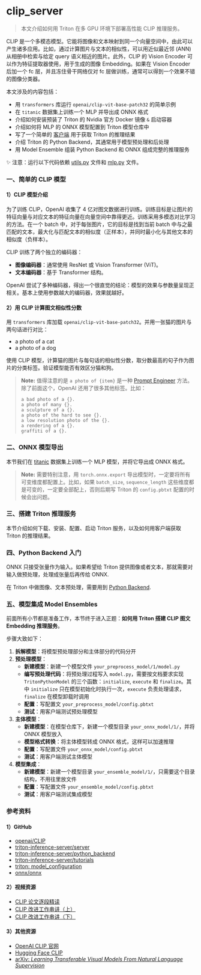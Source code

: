 # clip_server

> 本文介绍如何用 Triton 在多 GPU 环境下部署高性能 CLIP 推理服务。

CLIP 是一个多模态模型。它能将图像和文本映射到同一个向量空间中，由此可以产生诸多应用。比如，通过计算图片与文本的相似性，可以用近似最近邻 (ANN) 从相册中检索与给定 query 语义相近的图片。此外，CLIP 的 Vision Encoder 可以作为特征提取器使用，用于生成的图像 Embedding。如果在 Vision Encoder 后加一个 fc 层，并且冻住骨干网络仅对 fc 层做训练，通常可以得到一个效果不错的图像分类器。

本文涉及的内容包括：

- 用 `transformers` 库运行 `openai/clip-vit-base-patch32` 的简单示例
- 在 `titanic` 数据集上训练一个 MLP 并导出成 ONNX 格式
- 介绍如何安装预装了 Triton 的 Nvidia 官方 Docker 镜像 `&` 启动容器
- 介绍如何将 MLP 的 ONNX 模型配置到 Triton 模型仓库中
- 写了一个简单的 [客户端](utils.py#L108) 用于获取 Triton 的推理结果
- 介绍 Triton 的 Python Backend，其通常用于模型预处理和后处理
- 用 Model Ensemble 组装 Python Backend 和 ONNX 组成完整的推理服务

✨ 注意：运行以下代码依赖 [utils.py](/utils.py) 文件和 [mlp.py](/mlp.py) 文件。

### 一、简单的 CLIP 模型

#### 1）CLIP 模型介绍

为了训练 CLIP，OpenAI 收集了 4 亿对图文数据进行训练。训练目标是让图片的特征向量与对应文本的特征向量在向量空间中靠得更近。训练采用多模态对比学习的方法。在一个 batch 中，对于每张图片，它的目标是找到当前 batch 中与之最匹配的文本，最大化与匹配文本的相似度（正样本），并同时最小化与其他文本的相似度（负样本）。

CLIP 训练了两个独立的编码器：

- **图像编码器**：通常使用 ResNet 或 Vision Transformer (ViT)。
- **文本编码器**：基于 Transformer 结构。

OpenAI 尝试了多种编码器，得出一个很直觉的结论：模型的效果与参数量呈现正相关。基本上使用参数越大的编码器，效果就越好。

#### 2）用 CLIP 计算图文相似性分数

用 `transformers` 库加载 `openai/clip-vit-base-patch32`。并用一张猫的图片与两句话进行对比：

- a photo of a cat
- a photo of a dog

使用 CLIP 模型，计算猫的图片与每句话的相似性分数，取分数最高的句子作为图片的分类标签。验证模型能否有效区分猫和狗。

> **Note:** 值得注意的是 `a photo of {item}` 是一种 <a href="https://github.com/openai/CLIP/blob/main/> notebooks/Prompt_Engineering_for_ImageNet.ipynb" target="_blank">Prompt Engineer</a> 方法。除了前面这个，OpenAI 还用了很多其他标签。比如：
>
> ```
> a bad photo of a {}.
> a photo of many {}.
> a sculpture of a {}.
> a photo of the hard to see {}.
> a low resolution photo of the {}.
> a rendering of a {}.
> graffiti of a {}.
> ```


### 二、ONNX 模型导出

本节我们在 <a href="https://www.kaggle.com/datasets/heptapod/titanic/data" target="_blank">titanic</a> 数据集上训练一个 MLP 模型，并将它导出成 ONNX 格式。

> **Note:** 需要特别注意，用 `torch.onnx.export` 导出模型时，一定要将所有可变维度都配置上。比如，如果 `batch_size`, `sequence_length` 这些维度都是可变的，一定要全部配上，否则后期写 Triton 的 `config.pbtxt` 配置的时候会出问题。


### 三、搭建 Triton 推理服务

本节介绍如何下载、安装、配置、启动 Triton 服务，以及如何用客户端获取 Triton 的推理结果。


### 四、Python Backend 入门

ONNX 只接受张量作为输入。如果希望给 Triton 提供图像或者文本，那就需要对输入做预处理，处理成张量后再传给 ONNX.

在 Triton 中做图像、文本预处理，需要用到 <a href="https://github.com/triton-inference-server/python_backend" target="_blank">Python Backend</a>.


### 五、模型集成 Model Ensembles

前面所有小节都是准备工作，本节终于进入正题：**如何用 Triton 搭建 CLIP 图文 Embedding 推理服务**。

步骤大致如下：

1. **拆解模型**：将模型预处理部分和主体部分的代码分开
3. **预处理模型**：
    - **新建模型**：新建一个模型文件 `your_preprocess_model/1/model.py`
    - **编写预处理代码**：将预处理过程写入 `model.py`，需要按文档要求实现 `TritonPythonModel` 的三个函数：`initialize`, `execute` 和 `finalize`。其中 `initialize` 只在模型初始化时执行一次，`execute` 负责处理请求，`finalize` 在模型卸载时调用
    - **配置**：写配置文 `your_preprocess_model/config.pbtxt`
    - **测试**：用客户端测试预处理模型
4. **主体模型**：
    - **新建模型**：在模型仓库下，新建一个模型目录 `your_onnx_model/1/`，并将 ONNX 模型放入
    - **模型格式转换**：将主体模型转成 ONNX 格式，这样可以加速推理
    - **配置**：写配置文件 `your_onnx_model/config.pbtxt`
    - **测试**：用客户端测试主体模型
5. **模型集成**：
    - **新建模型**：新建一个模型目录 `your_ensemble_model/1/`，只需要这个目录结构，不用往里放文件
    - **配置**：写配置文件 `your_ensemble_model/config.pbtxt`
    - **测试**：用客户端测试集成模型


### 参考资料

#### 1）GitHub

- [openai/CLIP](https://github.com/openai/CLIP)
- [triton-inference-server/server](https://github.com/triton-inference-server/server)
- [triton-inference-server/python_backend](https://github.com/triton-inference-server/python_backend)
- [triton-inference-server/tutorials](https://github.com/triton-inference-server/tutorials)
- [triton: model_configuration](https://github.com/triton-inference-server/server/blob/main/docs/user_guide/model_configuration.md)
- [onnx/onnx](https://github.com/onnx/onnx)

#### 2）视频资源

- [CLIP 论文逐段精读](https://www.bilibili.com/video/BV1SL4y1s7LQ)
- [CLIP 改进工作串讲（上）](https://www.bilibili.com/video/BV1FV4y1p7Lm)
- [CLIP 改进工作串讲（下）](https://www.bilibili.com/video/BV1gg411U7n4)

#### 3）其他资源

- [OpenAI CLIP 官网](https://openai.com/index/clip/)
- [Hugging Face CLIP](https://huggingface.co/docs/transformers/en/model_doc/clip)
- [arXiv: *Learning Transferable Visual Models From Natural Language Supervision*](https://arxiv.org/abs/2103.00020)
